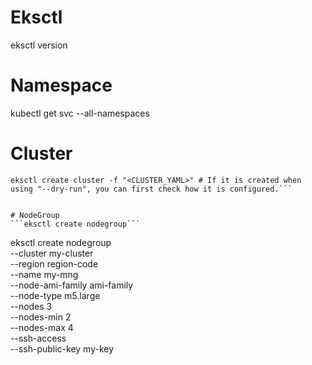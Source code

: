 # Eksctl
eksctl version

# Namespace
kubectl get svc --all-namespaces 

# Cluster
```
eksctl create cluster -f "<CLUSTER_YAML>" # If it is created when using "--dry-run", you can first check how it is configured.```


# NodeGroup
```eksctl create nodegroup```
```
eksctl create nodegroup \
  --cluster my-cluster \
  --region region-code \
  --name my-mng \
  --node-ami-family ami-family \
  --node-type m5.large \
  --nodes 3 \
  --nodes-min 2 \
  --nodes-max 4 \
  --ssh-access \
  --ssh-public-key my-key
```
